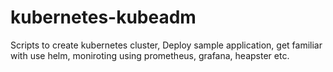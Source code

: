 # kubernetes-kubeadm
Scripts to create kubernetes cluster, Deploy sample application, get familiar with use helm, moniroting using prometheus, grafana, heapster etc.
